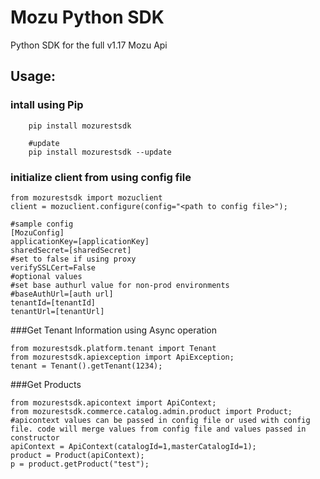 # Mozu Python SDK

Python SDK for the full v1.17 Mozu Api


## Usage:

### intall using Pip
```
	pip install mozurestsdk

	#update
	pip install mozurestsdk --update
```

### initialize client from using config file
```
from mozurestsdk import mozuclient
client = mozuclient.configure(config="<path to config file>");

#sample config
[MozuConfig]
applicationKey=[applicationKey]
sharedSecret=[sharedSecret]
#set to false if using proxy
verifySSLCert=False
#optional values
#set base authurl value for non-prod environments 
#baseAuthUrl=[auth url]
tenantId=[tenantId]
tenantUrl=[tenantUrl]
```

###Get Tenant Information using Async operation
```
from mozurestsdk.platform.tenant import Tenant
from mozurestsdk.apiexception import ApiException;
tenant = Tenant().getTenant(1234);
```

###Get Products

```
from mozurestsdk.apicontext import ApiContext;
from mozurestsdk.commerce.catalog.admin.product import Product;
#apicontext values can be passed in config file or used with config file. code will merge values from config file and values passed in constructor
apiContext = ApiContext(catalogId=1,masterCatalogId=1);
product = Product(apiContext);
p = product.getProduct("test");
```

